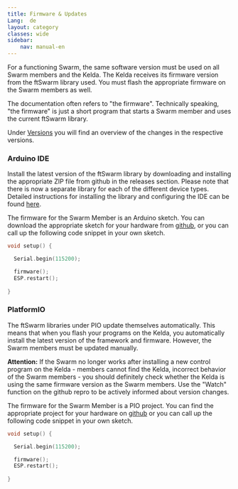 ```yaml
---
title: Firmware & Updates
Lang:  de
layout: category
classes: wide
sidebar:
    nav: manual-en
---
```


For a functioning Swarm, the same software version must be used on all Swarm members and the Kelda. The Kelda receives its firmware version from the ftSwarm library used. You must flash the appropriate firmware on the Swarm members as well.

The documentation often refers to "the firmware". Technically speaking, "the firmware" is just a short program that starts a Swarm member and uses the current ftSwarm library.

Under [Versions](../../advanced/versions) you will find an overview of the changes in the respective versions.

### Arduino IDE

Install the latest version of the ftSwarm library by downloading and installing the appropriate ZIP file from github in the releases section. Please note that there is now a separate library for each of the different device types. Detailed instructions for installing the library and configuring the IDE can be found [here](../ide).

The firmware for the Swarm Member is an Arduino sketch. You can download the appropriate sketch for your hardware from [github](https://github.com/elektrofuzzis/ftSwarm/tree/master/src/arduino/firmware), or you can call up the following code snippet in your own sketch.

```cpp
void setup() {

  Serial.begin(115200);

  firmware();
  ESP.restart();
   
}
```

### PlatformIO

The ftSwarm libraries under PIO update themselves automatically. This means that when you flash your programs on the Kelda, you automatically install the latest version of the framework and firmware. However, the Swarm members must be updated manually.

**Attention:** If the Swarm no longer works after installing a new control program on the Kelda - members cannot find the Kelda, incorrect behavior of the Swarm members - you should definitely check whether the Kelda is using the same firmware version as the Swarm members. Use the "Watch" function on the github repro to be actively informed about version changes.

The firmware for the Swarm Member is a PIO project. You can find the appropriate project for your hardware on [github](https://github.com/elektrofuzzis/ftSwarm/tree/master/src) or you can call up the following code snippet in your own sketch.

```cpp
void setup() {

  Serial.begin(115200);

  firmware();
  ESP.restart();
   
}
```